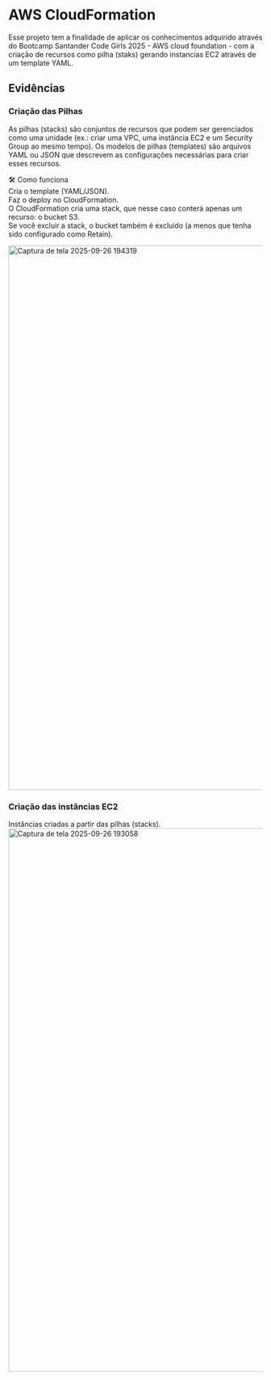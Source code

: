 # AWS CloudFormation
Esse projeto tem a finalidade de aplicar os conhecimentos adquirido através do Bootcamp Santander Code Girls 2025 - AWS cloud foundation - com a criação de recursos como pilha (staks) gerando instancias EC2 através de um template YAML.

## Evidências

### Criação das Pilhas  
As pilhas (stacks) são conjuntos de recursos que podem ser gerenciados como uma unidade (ex.: criar uma VPC, uma instância EC2 e um Security Group ao mesmo tempo). Os modelos de pilhas (templates) são arquivos YAML ou JSON que descrevem as configurações necessárias para criar esses recursos.  

🛠️ Como funciona  
Cria o template (YAML/JSON).  
Faz o deploy no CloudFormation.  
O CloudFormation cria uma stack, que nesse caso conterá apenas um recurso: o bucket S3.  
Se você excluir a stack, o bucket também é excluído (a menos que tenha sido configurado como Retain).  

<img width="1919" height="1079" alt="Captura de tela 2025-09-26 194319" src="https://github.com/user-attachments/assets/ad704ff6-8ca0-49c3-95a4-a0fb362c001c" />  

### Criação das instâncias EC2  
Instâncias criadas a partir das pilhas (stacks).
<img width="1919" height="1077" alt="Captura de tela 2025-09-26 193058" src="https://github.com/user-attachments/assets/6e7d2f9f-556e-4408-8c90-72534014cdf3" />
